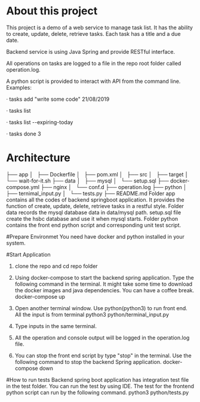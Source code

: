 # About this project
This project is a demo of a web service to manage task list.
It has the ability to create, update, delete, retrieve tasks. Each task has a title and a due date.

Backend service is using Java Spring and provide RESTful interface.

All operations on tasks are logged to a file in the repo root folder called operation.log.

A python script is provided to interact with API from the command line.
Examples:

·         tasks add "write some code" 21/08/2019

·         tasks list

·         tasks list --expiring-today

·         tasks done 3

# Architecture
├── app
│   ├── Dockerfile
│   ├── pom.xml
│   ├── src
│   ├── target
│   └── wait-for-it.sh
├── data
│   ├── mysql
│   └── setup.sql
├── docker-compose.yml
├── nginx
│   └── conf.d
├── operation.log
├── python
│   ├── ternimal_input.py
│   └── tests.py
├── README.md
Folder app contains all the codes of backend springboot application. It provides the function
of create, update, delete, retrieve tasks in a restful style.
Folder data records the mysql database data in data/mysql path. setup.sql file create the hsbc 
database and use it when mysql starts.
Folder python contains the front end python script and corresponding unit test script.


#Prepare Environmet
You need have docker and python installed in your system.

#Start Application
1. clone the repo and cd repo folder

2. Using docker-compose to start the backend spring application. Type the following command in the terminal. It might take some time to download the docker images and java dependencies. You can have a coffee break.
docker-compose up

3. Open another terminal window. Use python(python3) to run front end. All the input is from terminal
python3 python/terminal_input.py

4. Type inputs in the same terminal. 

5. All the operation and console output will be logged in the operation.log file.

6. You can stop the front end script by type "stop" in the terminal. Use the following command to stop the backend Spring application.
docker-compose down

#How to run tests
Backend spring boot application has integration test file in the test folder. You can run the test
by using IDE.
The test for the frontend python script can run by the following command.
python3 python/tests.py
